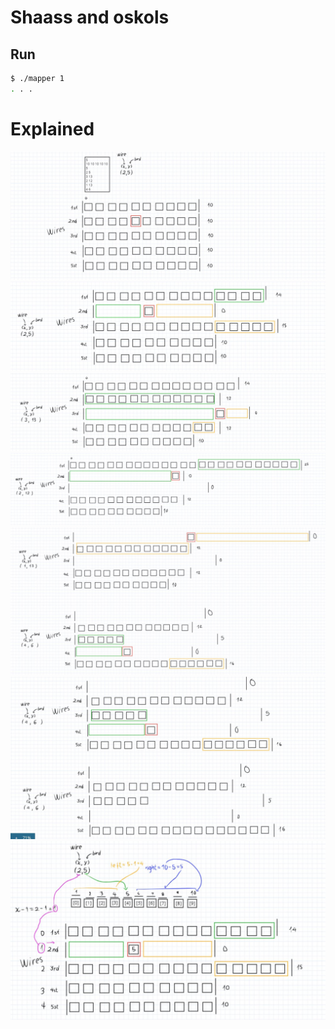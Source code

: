 # Shaass and oskols

## Run

```bash
$ ./mapper 1
. . .
```

# Explained
![img1](https://github.com/Preparation-kit/codeforces/blob/main/0x21-shaass_and_oskols_294A/notes/Captura1.JPG)
![img2](https://github.com/Preparation-kit/codeforces/blob/main/0x21-shaass_and_oskols_294A/notes/Captura2.JPG)
![img3](https://github.com/Preparation-kit/codeforces/blob/main/0x21-shaass_and_oskols_294A/notes/Captura3.JPG)
![img4](https://github.com/Preparation-kit/codeforces/blob/main/0x21-shaass_and_oskols_294A/notes/Captura4.JPG)
![img5](https://github.com/Preparation-kit/codeforces/blob/main/0x21-shaass_and_oskols_294A/notes/Captura5.JPG)
![img6](https://github.com/Preparation-kit/codeforces/blob/main/0x21-shaass_and_oskols_294A/notes/Captura6.JPG)
![img7](https://github.com/Preparation-kit/codeforces/blob/main/0x21-shaass_and_oskols_294A/notes/Captura7.JPG)

